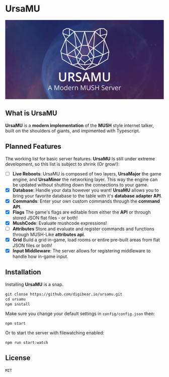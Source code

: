 # UrsaMU

![Repo Cover Image](./ursamu_github_banner.png)

## What is UrsaMU

**UrsaMU** is a **modern implementation** of the **MUSH** style internet talker, built on the shoulders of giants, and impimented with Typescript.

## Planned Features

The working list for basic server features. **UrsaMU** Is still under extreme development, so this list is subject to shrink (Or grow!):

- [ ] **Live Reboots**: UrsaMU is composed of two layers, **UrsaMajor** the game engine, and **UrsaMinor** the networking layer. This way the engine can be updated without shutting down the connections to your game.
- [x] **Database**: Handle your data however you want! **UrsaMU** allows you to bring your favorite database to the table with it's **database adapter API**.
- [x] **Commands**: Enter your own custom commands through the **command API**.
- [x] **Flags** The game's flags are editable from either the **API** or through stored JSON flat files - or both!
- [x] **MushCode**: Evaluate mushcode expressions!
- [ ] **Attributes** Store and evaluate and register commands and functions through MUSH-Like **attributes api**.
- [x] **Grid** Build a grid in-game, load rooms or entire pre-built areas from flat JSON files or both!
- [x] **Input Middleware**: The server allows for registering middleware to handle how in-game input.

## Installation

Installing **UrsaMU** is a snap.

```
git clonse https://github.com/digibear.io/ursamu.git
cd ursamu
npm install
```

Make sure you change your default settings in `config/config.json` then:

```
npm start
```

Or to start the server with filewatching enabled:

```
npm run start:watch
```

## License

`MIT`
